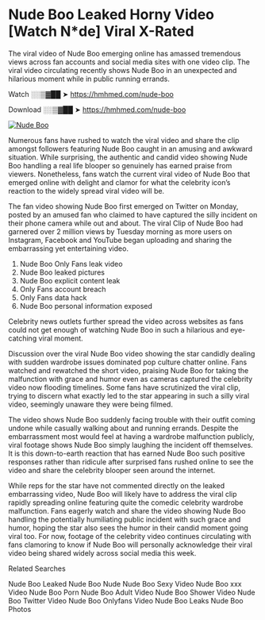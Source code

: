 ﻿# Nude Boo Leaked Horny Video [Watch N*de] Viral X-Rated

The viral video of ﻿Nude Boo emerging online has amassed tremendous views across fan accounts and social media sites with one video clip. The viral video circulating recently shows ﻿Nude Boo in an unexpected and hilarious moment while in public running errands. 

Watch ░░▒▓██ ➤ https://hmhmed.com/nude-boo

Download ░░▒▓██ ➤ https://hmhmed.com/nude-boo

[![Nude Boo](https://i.imgur.com/dJHk4Zq.gif)](https://hmhmed.com/nude-boo)

Numerous fans have rushed to watch the viral video and share the clip amongst followers featuring ﻿Nude Boo caught in an amusing and awkward situation. While surprising, the authentic and candid video showing ﻿Nude Boo handling a real life blooper so genuinely has earned praise from viewers. Nonetheless, fans watch the current viral video of ﻿Nude Boo that emerged online with delight and clamor for what the celebrity icon’s reaction to the widely spread viral video will be.

The fan video showing ﻿Nude Boo first emerged on Twitter on Monday, posted by an amused fan who claimed to have captured the silly incident on their phone camera while out and about. The viral Clip of ﻿Nude Boo had garnered over 2 million views by Tuesday morning as more users on Instagram, Facebook and YouTube began uploading and sharing the embarrassing yet entertaining video. 

1. ﻿Nude Boo Only Fans leak video
2. ﻿Nude Boo leaked pictures
3. ﻿Nude Boo explicit content leak
4. Only Fans account breach
5. Only Fans data hack
6. ﻿Nude Boo personal information exposed

Celebrity news outlets further spread the video across websites as fans could not get enough of watching ﻿Nude Boo in such a hilarious and eye-catching viral moment. 

Discussion over the viral ﻿Nude Boo video showing the star candidly dealing with sudden wardrobe issues dominated pop culture chatter online. Fans watched and rewatched the short video, praising ﻿Nude Boo for taking the malfunction with grace and humor even as cameras captured the celebrity video now flooding timelines. Some fans have scrutinized the viral clip, trying to discern what exactly led to the star appearing in such a silly viral video, seemingly unaware they were being filmed.

The video shows ﻿Nude Boo suddenly facing trouble with their outfit coming undone while casually walking about and running errands. Despite the embarrassment most would feel at having a wardrobe malfunction publicly, viral footage shows ﻿Nude Boo simply laughing the incident off themselves. It is this down-to-earth reaction that has earned ﻿Nude Boo such positive responses rather than ridicule after surprised fans rushed online to see the video and share the celebrity blooper seen around the internet.  

While reps for the star have not commented directly on the leaked embarrassing video, ﻿Nude Boo will likely have to address the viral clip rapidly spreading online featuring quite the comedic celebrity wardrobe malfunction. Fans eagerly watch and share the video showing ﻿Nude Boo handling the potentially humiliating public incident with such grace and humor, hoping the star also sees the humor in their candid moment going viral too. For now, footage of the celebrity video continues circulating with fans clamoring to know if ﻿Nude Boo will personally acknowledge their viral video being shared widely across social media this week.

Related Searches

﻿Nude Boo Leaked
﻿Nude Boo Nude
﻿Nude Boo Sexy Video
﻿Nude Boo xxx Video
﻿Nude Boo Porn
﻿Nude Boo Adult Video
﻿Nude Boo Shower Video
﻿Nude Boo Twitter Video
﻿Nude Boo Onlyfans Video
﻿Nude Boo Leaks
﻿Nude Boo Photos